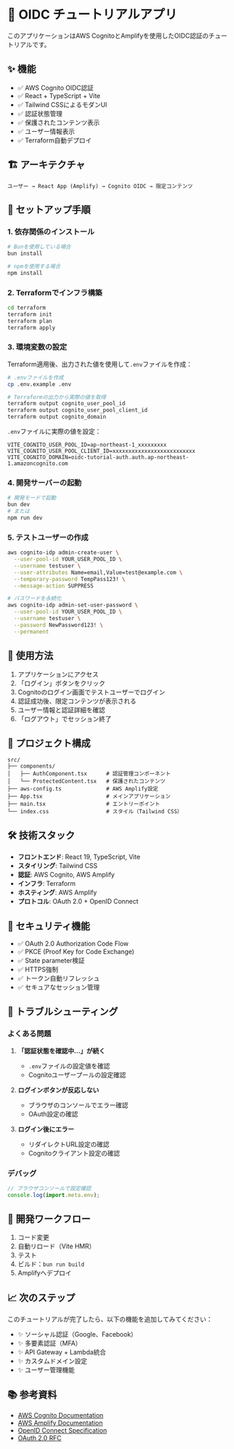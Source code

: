 # 🔐 OIDC チュートリアルアプリ

このアプリケーションはAWS CognitoとAmplifyを使用したOIDC認証のチュートリアルです。

## ✨ 機能

- ✅ AWS Cognito OIDC認証
- ✅ React + TypeScript + Vite
- ✅ Tailwind CSSによるモダンUI
- ✅ 認証状態管理
- ✅ 保護されたコンテンツ表示
- ✅ ユーザー情報表示
- ✅ Terraform自動デプロイ

## 🏗️ アーキテクチャ

```
ユーザー → React App (Amplify) → Cognito OIDC → 限定コンテンツ
```

## 🚀 セットアップ手順

### 1. 依存関係のインストール

```bash
# Bunを使用している場合
bun install

# npmを使用する場合
npm install
```

### 2. Terraformでインフラ構築

```bash
cd terraform
terraform init
terraform plan
terraform apply
```

### 3. 環境変数の設定

Terraform適用後、出力された値を使用して`.env`ファイルを作成：

```bash
# .envファイルを作成
cp .env.example .env

# Terraformの出力から実際の値を取得
terraform output cognito_user_pool_id
terraform output cognito_user_pool_client_id
terraform output cognito_domain
```

`.env`ファイルに実際の値を設定：

```env
VITE_COGNITO_USER_POOL_ID=ap-northeast-1_xxxxxxxxx
VITE_COGNITO_USER_POOL_CLIENT_ID=xxxxxxxxxxxxxxxxxxxxxxxxxx
VITE_COGNITO_DOMAIN=oidc-tutorial-auth.auth.ap-northeast-1.amazoncognito.com
```

### 4. 開発サーバーの起動

```bash
# 開発モードで起動
bun dev
# または
npm run dev
```

### 5. テストユーザーの作成

```bash
aws cognito-idp admin-create-user \
  --user-pool-id YOUR_USER_POOL_ID \
  --username testuser \
  --user-attributes Name=email,Value=test@example.com \
  --temporary-password TempPass123! \
  --message-action SUPPRESS

# パスワードを永続化
aws cognito-idp admin-set-user-password \
  --user-pool-id YOUR_USER_POOL_ID \
  --username testuser \
  --password NewPassword123! \
  --permanent
```

## 🔧 使用方法

1. アプリケーションにアクセス
2. 「ログイン」ボタンをクリック
3. Cognitoのログイン画面でテストユーザーでログイン
4. 認証成功後、限定コンテンツが表示される
5. ユーザー情報と認証詳細を確認
6. 「ログアウト」でセッション終了

## 📁 プロジェクト構成

```
src/
├── components/
│   ├── AuthComponent.tsx      # 認証管理コンポーネント
│   └── ProtectedContent.tsx   # 保護されたコンテンツ
├── aws-config.ts              # AWS Amplify設定
├── App.tsx                    # メインアプリケーション
├── main.tsx                   # エントリーポイント
└── index.css                  # スタイル（Tailwind CSS）
```

## 🛠️ 技術スタック

- **フロントエンド**: React 19, TypeScript, Vite
- **スタイリング**: Tailwind CSS
- **認証**: AWS Cognito, AWS Amplify
- **インフラ**: Terraform
- **ホスティング**: AWS Amplify
- **プロトコル**: OAuth 2.0 + OpenID Connect

## 🔐 セキュリティ機能

- ✅ OAuth 2.0 Authorization Code Flow
- ✅ PKCE (Proof Key for Code Exchange)
- ✅ State parameter検証
- ✅ HTTPS強制
- ✅ トークン自動リフレッシュ
- ✅ セキュアなセッション管理

## 🐛 トラブルシューティング

### よくある問題

1. **「認証状態を確認中...」が続く**
   - `.env`ファイルの設定値を確認
   - Cognitoユーザープールの設定確認

2. **ログインボタンが反応しない**
   - ブラウザのコンソールでエラー確認
   - OAuth設定の確認

3. **ログイン後にエラー**
   - リダイレクトURL設定の確認
   - Cognitoクライアント設定の確認

### デバッグ

```javascript
// ブラウザコンソールで設定確認
console.log(import.meta.env);
```

## 🔄 開発ワークフロー

1. コード変更
2. 自動リロード（Vite HMR）
3. テスト
4. ビルド：`bun run build`
5. Amplifyへデプロイ

## 📈 次のステップ

このチュートリアルが完了したら、以下の機能を追加してみてください：

- ✨ ソーシャル認証（Google、Facebook）
- ✨ 多要素認証（MFA）
- ✨ API Gateway + Lambda統合
- ✨ カスタムドメイン設定
- ✨ ユーザー管理機能

## 📚 参考資料

- [AWS Cognito Documentation](https://docs.aws.amazon.com/cognito/)
- [AWS Amplify Documentation](https://docs.amplify.aws/)
- [OpenID Connect Specification](https://openid.net/connect/)
- [OAuth 2.0 RFC](https://tools.ietf.org/html/rfc6749) 
